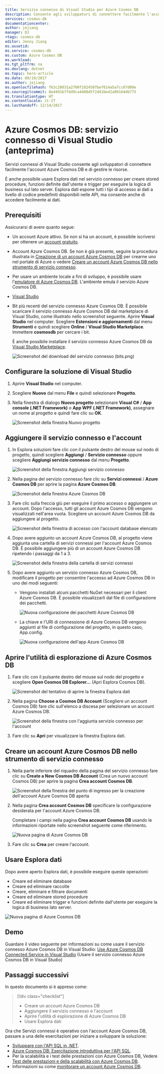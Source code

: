 ```yaml
---
title: Servizio connesso di Visual Studio per Azure Cosmos DB
description: Consente agli sviluppatori di connettere facilmente l'account Azure Cosmos DB e di gestire le risorse tramite Servizi connessi di Visual Studio
services: cosmos-db
documentationcenter: 
author: jejiang
manager: DJ
+tags: cosmos-db
editor: Jenny Jiang
ms.assetid: 
ms.service: cosmos-db
ms.custom: Azure Cosmos DB
ms.workload: 
ms.tgt_pltfrm: na
ms.devlang: dotnet
ms.topic: hero-article
ms.date: 09/19/2017
ms.author: jejiang
ms.openlocfilehash: f63c20831a2700f1024507bef614a5a7cc87d00e
ms.sourcegitcommit: 0e4491b7fdd9ca4408d5f2d41be42a09164db775
ms.translationtype: HT
ms.contentlocale: it-IT
ms.lasthandoff: 12/14/2017
---
```

# <a name="azure-cosmos-db-visual-studio-connected-service-preview"></a>Azure Cosmos DB: servizio connesso di Visual Studio (anteprima)

Servizi connessi di Visual Studio consente agli sviluppatori di connettere facilmente l'account Azure Cosmos DB e di gestire le risorse.

È anche possibile usare Esplora dati nel servizio connesso per creare stored procedure, funzioni definite dall'utente e trigger per eseguire la logica di business sul lato server. Esplora dati espone tutti i tipi di accesso ai dati a livello di codice predefiniti disponibili nelle API, ma consente anche di accedere facilmente ai dati.

## <a name="prerequisites"></a>Prerequisiti

Assicurarsi di avere quanto segue:

* Un account Azure attivo. Se non si ha un account, è possibile iscriversi per ottenere un [account gratuito](https://azure.microsoft.com/free/). 
* Account Azure Cosmos DB. Se non è già presente, seguire la procedura illustrata in [Creazione di un account Azure Cosmos DB](create-sql-api-dotnet.md) per crearne uno nel portale di Azure o vedere [Creare un account Azure Cosmos DB nello strumento di servizio connesso](#Create-an-Azure-Cosmo-DB-account-in-Connected-Service-tool). 
* Per usare un ambiente locale a fini di sviluppo, è possibile usare l'[emulatore di Azure Cosmos DB](local-emulator.md). L'ambiente emula il servizio Azure Cosmos DB.
* [Visual Studio](http://www.visualstudio.com/)
* Bit più recenti del servizio connesso Azure Cosmos DB. È possibile scaricare il servizio connesso Azure Cosmos DB dal marketplace di Visual Studio, come illustrato nello screenshot seguente. Aprire **Visual Studio** nel computer. Scegliere **Estensioni e aggiornamenti** dal menu **Strumenti** e quindi scegliere **Online** / **Visual Studio Marketplace**. Immettere **cosmosdb** per cercare i bit.

    È anche possibile installare il servizio connesso Azure Cosmos DB da [Visual Studio Marketplace](https://go.microsoft.com/fwlink/?linkid=858709).

    ![Screenshot del download del servizio connesso (bits.png)](./media/connected-service/connected-service-downloadbits.png) 

## <a id="SetupVS"></a>Configurare la soluzione di Visual Studio
1. Aprire **Visual Studio** nel computer.
2. Scegliere **Nuovo** dal menu **File** e quindi selezionare **Progetto**.
3. Nella finestra di dialogo **Nuovo progetto** selezionare **Visual C#** / **App console (.NET Framework)** o **App WPF (.NET Framework)**, assegnare un nome al progetto e quindi fare clic su **OK**.

    ![Screenshot della finestra Nuovo progetto](./media/connected-service/connected-service-new-project.png)
    
## <a name="add-connected-service-and-add-account"></a>Aggiungere il servizio connesso e l'account
1. In Esplora soluzioni fare clic con il pulsante destro del mouse sul nodo di progetto, quindi scegliere **Aggiungi** / **Servizio connesso** oppure scegliere **Aggiungi servizio connesso** dal menu **Progetto**.

    ![Screenshot della finestra Aggiungi servizio connesso](./media/connected-service/connected-service-add-connectedservice-rightclick.png)
2. Nella pagina del servizio connesso fare clic su **Servizi connessi** / **Azure Cosmos DB** per aprire la pagina **Azure Cosmos DB**.

    ![Screenshot della finestra Azure Cosmos DB](./media/connected-service/connected-service-choose-azure-cosmosdb.png)
3. Fare clic sulla freccia giù per eseguire il primo accesso o aggiungere un account. Dopo l'accesso, tutti gli account Azure Cosmos DB vengono visualizzati nell'area vuota. Scegliere un account Azure Cosmos DB da aggiungere al progetto.

    ![Screenshot della finestra di accesso con l'account database elencato](./media/connected-service/connected-service-add-db-account.png)
4. Dopo avere aggiunto un account Azure Cosmos DB, al progetto viene aggiunta una cartella di servizi connessi per l'account Azure Cosmos DB. È possibile aggiungere più di un account Azure Cosmos DB ripetendo i passaggi da 1 a 3.

    ![Screenshot della finestra della cartella di servizi connessi](./media/connected-service/connected-service-add-connectedservice-folder.png)

5. Dopo avere aggiunto un servizio connesso Azure Cosmos DB, modificare il progetto per consentire l'accesso ad Azure Cosmos DB in uno dei modi seguenti:

    * Vengono installati alcuni pacchetti NuGet necessari per il client Azure Cosmos DB. È possibile visualizzarli dal file di configurazione dei pacchetti. 

        ![Nuova configurazione dei pacchetti Azure Cosmos DB](./media/connected-service/connected-service-packages-config.png)   
    
    * La chiave e l'URI di connessione di Azure Cosmos DB vengono aggiunti al file di configurazione del progetto, in questo caso, App.config. 

        ![Nuova configurazione dell'app Azure Cosmos DB](./media/connected-service/connected-service-app-config.png) 

## <a name="open-azure-cosmos-db-explorer"></a>Aprire l'utilità di esplorazione di Azure Cosmos DB
1. Fare clic con il pulsante destro del mouse sul nodo del progetto e scegliere **Open Cosmos DB Explorer...** (Apri Esplora Cosmos DB).

    ![Screenshot del tentativo di aprire la finestra Esplora dati](./media/connected-service/connected-service-right-click-open-data-exporer.png)
2. Nella pagina **Choose a Cosmos DB Account** (Scegliere un account Cosmos DB) fare clic sull'elenco a discesa per selezionare un account Azure Cosmos DB.

    ![Screenshot della finestra con l'aggiunta servizio connesso per l'account](./media/connected-service/connected-service-open-explorer.png)
3. Fare clic su **Apri** per visualizzare la finestra Esplora dati.

## <a id="Create-an-Azure-Cosmo-DB-account-in-Connected-Service-tool"></a>Creare un account Azure Cosmos DB nello strumento di servizio connesso
1. Nella parte inferiore del riquadro della pagina del servizio connesso fare clic su **Create a New Cosmos DB Account** (Crea un nuovo account Cosmos DB) per aprire la pagina **Crea account Cosmos DB**.

    ![Screenshot della finestra del punto di ingresso per la creazione dell'account Azure Cosmos DB aperta](./media/connected-service/connected-service-click-new-db-account.png)
2. Nella pagina **Crea account Cosmos DB** specificare la configurazione desiderata per l'account Azure Cosmos DB.

    Completare i campi nella pagina **Crea account Cosmos DB** usando le informazioni riportate nello screenshot seguente come riferimento. 
 
    ![Nuova pagina di Azure Cosmos DB](./media/connected-service/connected-service-create-new-account.png)        
3. Fare clic su **Crea** per creare l'account.

## <a name="use-data-explorer"></a>Usare Esplora dati

Dopo avere aperto Esplora dati, è possibile eseguire queste operazioni:
* Creare ed eliminare database
* Creare ed eliminare raccolte
* Creare, eliminare e filtrare documenti
* Creare ed eliminare stored procedure
* Creare ed eliminare trigger e funzioni definite dall'utente per eseguire la logica di business lato server. 

![Nuova pagina di Azure Cosmos DB](./media/connected-service/connected-service-dataexplorerui.png)

## <a name="demo"></a>Demo

Guardare il video seguente per informazioni su come usare il servizio connesso Azure Cosmos DB in Visual Studio: [Use Azure Cosmos DB Connected Service in Visual Studio](https://go.microsoft.com/fwlink/?linkid=858711) (Usare il servizio connesso Azure Cosmos DB in Visual Studio)

## <a name="next-steps"></a>Passaggi successivi
In questo documento si è appreso come:

> [!div class="checklist"]
> * Creare un account Azure Cosmos DB
> * Aggiungere il servizio connesso e l'account
> * Aprire l'utilità di esplorazione di Azure Cosmos DB
> * Usare Esplora dati

Ora che Servizi connessi è operativo con l'account Azure Cosmos DB, passare a una delle esercitazioni per iniziare a sviluppare la soluzione:

* [Sviluppare con l'API SQL in .NET](tutorial-develop-sql-api-dotnet.md).
* [Azure Cosmos DB: Esercitazione introduttiva per l'API SQL](sql-api-get-started.md).
* Per la scalabilità e i test delle prestazioni con Azure Cosmos DB, Vedere [Test delle prestazioni e della scalabilità con Azure Cosmos DB](performance-testing.md).
* Informazioni su come [monitorare un account Azure Cosmos DB](monitor-accounts.md).

